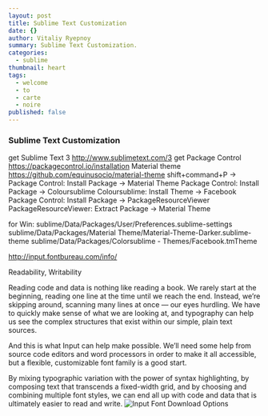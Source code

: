 ```yaml
---
layout: post
title: Sublime Text Customization
date: {}
author: Vitaliy Ryepnoy
summary: Sublime Text Customization.
categories: 
  - sublime
thumbnail: heart
tags: 
  - welcome
  - to
  - carte
  - noire
published: false
---
```





### Sublime Text Customization

get Sublime Text 3 http://www.sublimetext.com/3
get Package Control https://packagecontrol.io/installation
Material theme https://github.com/equinusocio/material-theme
shift+command+P -> Package Control: Install Package -> Material Theme
Package Control: Install Package -> Coloursublime
Coloursublime: Install Theme -> Facebook
Package Control: Install Package -> PackageResourceViewer
PackageResourceViewer: Extract Package -> Material Theme

for Win:
sublime/Data/Packages/User/Preferences.sublime-settings
sublime/Data/Packages/Material Theme/Material-Theme-Darker.sublime-theme
sublime/Data/Packages/Colorsublime - Themes/Facebook.tmTheme


http://input.fontbureau.com/info/

Readability, Writability

Reading code and data is nothing like reading a book. We rarely start at the beginning, reading one line at the time until we reach the end. Instead, we’re skipping around, scanning many lines at once — our eyes hurdling. We have to quickly make sense of what we are looking at, and typography can help us see the complex structures that exist within our simple, plain text sources.

And this is what Input can help make possible. We’ll need some help from source code editors and word processors in order to make it all accessible, but a flexible, customizable font family is a good start.

By mixing typographic variation with the power of syntax highlighting, by composing text that transcends a fixed-width grid, and by choosing and combining multiple font styles, we can end all up with code and data that is ultimately easier to read and write.
![Input Font Download Options]({{site.baseurl}}/images/posts/sublime-text-customization/Image1.png)
